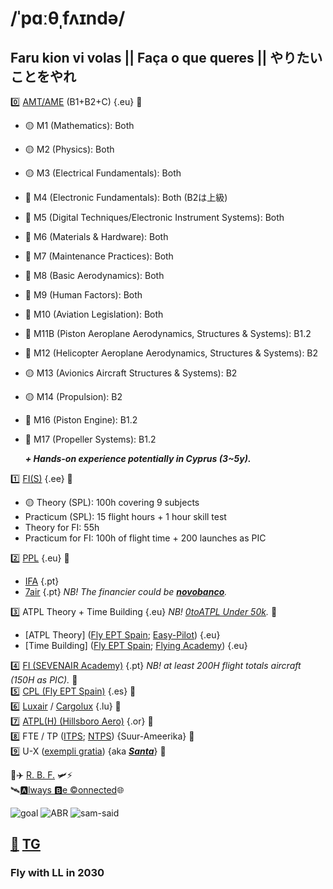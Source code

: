 # /ˈpɑːθˌfʌɪndə/
## Faru kion vi volas || Faça o que queres || やりたいことをやれ

0️⃣ [AMT/AME](https://www.traficom.fi/en/transport/aviation/aviation-professionals/aircraft-maintenance-licence-part-66) (B1+B2+C) {.eu} 🚧
   - 🟡 M1 (Mathematics): Both
   - 🟡 M2 (Physics): Both
   - 🟡 M3 (Electrical Fundamentals): Both
   - 🔴 M4 (Electronic Fundamentals): Both (B2は上級)
   - 🔴 M5 (Digital Techniques/Electronic Instrument Systems): Both
   - 🔴 M6 (Materials & Hardware): Both
   - 🔴 M7 (Maintenance Practices): Both
   - 🔴 M8 (Basic Aerodynamics): Both
   - 🔴 M9 (Human Factors): Both
   - 🔴 M10 (Aviation Legislation): Both
   - 🔴 M11B (Piston Aeroplane Aerodynamics, Structures & Systems): B1.2
   - 🔴 M12 (Helicopter Aeroplane Aerodynamics, Structures & Systems): B2 
   - 🟡 M13 (Avionics Aircraft Structures & Systems): B2 
   - 🟡 M14 (Propulsion): B2
   - 🔴 M16 (Piston Engine): B1.2
   - 🔴 M17 (Propeller Systems): B1.2

      ***+ Hands-on experience potentially in Cyprus (3~5y).***

1️⃣ [FI(S)](https://www.kuusikulennuklubi.eu) {.ee} 🚧
   - 🟡 Theory (SPL): 100h covering 9 subjects
   - Practicum (SPL): 15 flight hours + 1 hour skill test
   - Theory for FI: 55h
   - Practicum for FI: 100h of flight time + 200 launches as PIC

2️⃣ [PPL](https://easa.fi) {.eu} 🧊
   - [IFA](https://ifa-training.com/flight-school/) {.pt}
   - [7air](https://www.sevenair.com/flight-instructor-course) {.pt} *NB! The financier could be [**novobanco**](https://www.novobanco.pt/particulares/credito/credito-pessoal-formacao-estudos).* 



3️⃣ ATPL Theory + Time Building {.eu} *NB! [0toATPL Under 50k](https://pannonair.hu/zero-to-airline-pilot-program/).* 🧊
   - [ATPL Theory] ([Fly EPT Spain](https://www.flyeptspain.com/atpl-theory-course-online); [Easy-Pilot](https://www.easy-pilot.com/atpl-theory)) {.eu}
   - [Time Building] ([Fly EPT Spain](https://www.flyeptspain.com/); [Flying Academy](https://portugal.flyingacademy.com/timebuilding-in-portimao/)) {.eu} 
     
4️⃣ [FI (SEVENAIR Academy)](https://www.sevenair.com/flight-instructor-course) {.pt} *NB! at least 200H flight totals aircraft (150H as PIC).* 🧊 \
5️⃣ [CPL (Fly EPT Spain)](https://www.flyeptspain.com/atpl-theory-course-online) {.es} 🧊 \
6️⃣ [Luxair](https://www.luxair.lu/pt) / [Cargolux](https://www.cargolux.com/) {.lu} 🧊 \
7️⃣ [ATPL(H) (Hillsboro Aero)](https://flyhaa.com/helicopter/) {.or} 🧊 \
8️⃣ FTE / TP ([ITPS](https://itpscanada.com/); [NTPS](https://ntps.edu/masters-degree/)) {Suur-Ameerika} 🧊 \
9️⃣ U-X ([exempli gratia](https://en.wikipedia.org/wiki/Lockheed_U-2)) {aka [_**Santa**_](https://en.wikipedia.org/wiki/Rovaniemi)} 🧊

🔋✈️ [R. B. F.](https://vaeridion.com/) 🛩️⚡ \
🛰️[🅰️lways 🅱e ©️onnected](https://careers.ses.com/)🌐

![goal](./img/life-goal.png)
![ABR](./img/justin-case.png)
![sam-said](./img/plot-twist.jpg)

## [📧](mailto:tor@easa.fi) [TG](https://t.me/easa_fi)
### Fly with LL in 2030
